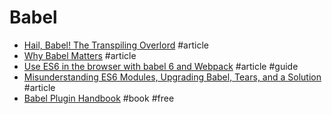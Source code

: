 # Babel

- [Hail, Babel! The Transpiling Overlord](http://developer.telerik.com/featured/hail-babel-the-transpiling-overlord) #article
- [Why Babel Matters](http://codemix.com/blog/why-babel-matters) #article
- [Use ES6 in the browser with babel 6 and Webpack](http://jamesknelson.com/using-es6-in-the-browser-with-babel-6-and-webpack) #article #guide
- [Misunderstanding ES6 Modules, Upgrading Babel, Tears, and a Solution](https://medium.com/@kentcdodds/misunderstanding-es6-modules-upgrading-babel-tears-and-a-solution-ad2d5ab93ce0#.wh8s9lcti) #article
- [Babel Plugin Handbook](https://github.com/thejameskyle/babel-handbook/blob/master/translations/en/plugin-handbook.md) #book #free